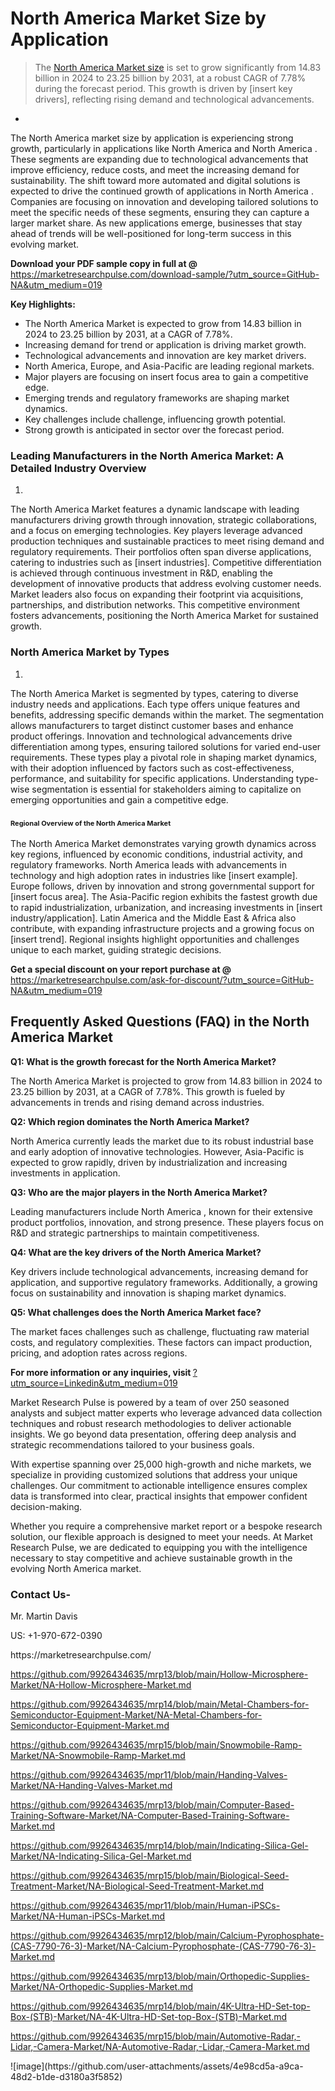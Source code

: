 <h1>North America  Market&nbsp;Size by Application</h1><blockquote><p>The <a href="https://marketresearchpulse.com/download-sample/?utm_source=GitHub-NA&amp;utm_medium=019">North America  Market size</a> is set to grow significantly from 14.83 billion in 2024 to 23.25 billion by 2031, at a robust CAGR of 7.78% during the forecast period. This growth is driven by [insert key drivers], reflecting rising demand and technological advancements.</p></blockquote><ul><li></li></ul><p>The North America  market size by application is experiencing strong growth, particularly in applications like North America  and North America . These segments are expanding due to technological advancements that improve efficiency, reduce costs, and meet the increasing demand for sustainability. The shift toward more automated and digital solutions is expected to drive the continued growth of applications in North America . Companies are focusing on innovation and developing tailored solutions to meet the specific needs of these segments, ensuring they can capture a larger market share. As new applications emerge, businesses that stay ahead of trends will be well-positioned for long-term success in this evolving market.</p><p><strong>Download your PDF sample copy in full at @ </strong><a href="https://marketresearchpulse.com/download-sample/?utm_source=GitHub-NA&amp;utm_medium=019">https://marketresearchpulse.com/download-sample/?utm_source=GitHub-NA&amp;utm_medium=019</a></p><p><strong>Key Highlights: </strong></p><ul><li>The North America  Market is expected to grow from 14.83 billion in 2024 to 23.25 billion by 2031, at a CAGR of 7.78%.</li><li>Increasing demand for trend or application is driving market growth.</li><li>Technological advancements and innovation are key market drivers.</li><li>North America, Europe, and Asia-Pacific are leading regional markets.</li><li>Major players are focusing on insert focus area to gain a competitive edge.</li><li>Emerging trends and regulatory frameworks are shaping market dynamics.</li><li>Key challenges include challenge, influencing growth potential.</li><li>Strong growth is anticipated in sector over the forecast period.</li></ul><h3>Leading Manufacturers in the North America  Market: A Detailed Industry Overview</h3><ol><li></li></ol><div class="flex max-w-full flex-col flex-grow"><div class="min-h-8 text-message flex w-full flex-col items-end gap-2 whitespace-normal break-words [.text-message+&amp;]:mt-5" dir="auto" data-message-author-role="assistant" data-message-id="fd8432e4-4910-450d-b182-61b7bfb0a01f" data-message-model-slug="gpt-4o"><div class="flex w-full flex-col gap-1 empty:hidden first:pt-[3px]"><div class="markdown prose w-full break-words dark:prose-invert light"><p>The North America  Market features a dynamic landscape with leading manufacturers driving growth through innovation, strategic collaborations, and a focus on emerging technologies. Key players leverage advanced production techniques and sustainable practices to meet rising demand and regulatory requirements. Their portfolios often span diverse applications, catering to industries such as [insert industries]. Competitive differentiation is achieved through continuous investment in R&amp;D, enabling the development of innovative products that address evolving customer needs. Market leaders also focus on expanding their footprint via acquisitions, partnerships, and distribution networks. This competitive environment fosters advancements, positioning the North America  Market for sustained growth.</p></div></div></div></div><h3>North America  Market by Types</h3><ol><li></li></ol><div class="flex max-w-full flex-col flex-grow"><div class="min-h-8 text-message flex w-full flex-col items-end gap-2 whitespace-normal break-words [.text-message+&amp;]:mt-5" dir="auto" data-message-author-role="assistant" data-message-id="084470be-0bb7-4664-bddf-5156b4f41249" data-message-model-slug="gpt-4o-mini"><div class="flex w-full flex-col gap-1 empty:hidden first:pt-[3px]"><div class="markdown prose w-full break-words dark:prose-invert light"><p>The North America  Market is segmented by types, catering to diverse industry needs and applications. Each type offers unique features and benefits, addressing specific demands within the market. The segmentation allows manufacturers to target distinct customer bases and enhance product offerings. Innovation and technological advancements drive differentiation among types, ensuring tailored solutions for varied end-user requirements. These types play a pivotal role in shaping market dynamics, with their adoption influenced by factors such as cost-effectiveness, performance, and suitability for specific applications. Understanding type-wise segmentation is essential for stakeholders aiming to capitalize on emerging opportunities and gain a competitive edge.</p></div></div></div></div><h3><span style="font-size: 11px;">Regional Overview of the North America  Market</span></h3><div class="flex max-w-full flex-col flex-grow"><div class="min-h-8 text-message flex w-full flex-col items-end gap-2 whitespace-normal break-words [.text-message+&amp;]:mt-5" dir="auto" data-message-author-role="assistant" data-message-id="e9038762-ce64-4e30-91c9-9bd413514231" data-message-model-slug="gpt-4o-mini"><div class="flex w-full flex-col gap-1 empty:hidden first:pt-[3px]"><div class="markdown prose w-full break-words dark:prose-invert light"><p>The North America  Market demonstrates varying growth dynamics across key regions, influenced by economic conditions, industrial activity, and regulatory frameworks. North America leads with advancements in technology and high adoption rates in industries like [insert example]. Europe follows, driven by innovation and strong governmental support for [insert focus area]. The Asia-Pacific region exhibits the fastest growth due to rapid industrialization, urbanization, and increasing investments in [insert industry/application]. Latin America and the Middle East &amp; Africa also contribute, with expanding infrastructure projects and a growing focus on [insert trend]. Regional insights highlight opportunities and challenges unique to each market, guiding strategic decisions.</p></div></div></div></div><p><strong>Get a special discount on your report purchase at @ </strong><a href="https://marketresearchpulse.com/ask-for-discount/?utm_source=GitHub-NA&amp;utm_medium=019">https://marketresearchpulse.com/ask-for-discount/?utm_source=GitHub-NA&amp;utm_medium=019</a></p><h2>Frequently Asked Questions (FAQ) in the North America  Market</h2><p><strong>Q1: What is the growth forecast for the North America  Market?</strong></p><p>The North America  Market is projected to grow from 14.83 billion in 2024 to 23.25 billion by 2031, at a CAGR of 7.78%. This growth is fueled by advancements in trends and rising demand across industries.</p><p><strong>Q2: Which region dominates the North America  Market?</strong></p><p>North America currently leads the market due to its robust industrial base and early adoption of innovative technologies. However, Asia-Pacific is expected to grow rapidly, driven by industrialization and increasing investments in application.</p><p><strong>Q3: Who are the major players in the North America  Market?</strong></p><p>Leading manufacturers include North America , known for their extensive product portfolios, innovation, and strong presence. These players focus on R&amp;D and strategic partnerships to maintain competitiveness.</p><p><strong>Q4: What are the key drivers of the North America  Market?</strong></p><p>Key drivers include technological advancements, increasing demand for application, and supportive regulatory frameworks. Additionally, a growing focus on sustainability and innovation is shaping market dynamics.</p><p><strong>Q5: What challenges does the North America  Market face?</strong></p><p>The market faces challenges such as challenge, fluctuating raw material costs, and regulatory complexities. These factors can impact production, pricing, and adoption rates across regions.</p><p><strong>For more information or any inquiries, visit&nbsp;</strong><a href="?utm_source=Linkedin&utm_medium=019">?utm_source=Linkedin&utm_medium=019</a></p><p>Market Research Pulse is powered by a team of over 250 seasoned analysts and subject matter experts who leverage advanced data collection techniques and robust research methodologies to deliver actionable insights. We go beyond data presentation, offering deep analysis and strategic recommendations tailored to your business goals.</p><p>With expertise spanning over 25,000 high-growth and niche markets, we specialize in providing customized solutions that address your unique challenges. Our commitment to actionable intelligence ensures complex data is transformed into clear, practical insights that empower confident decision-making.</p><p>Whether you require a comprehensive market report or a bespoke research solution, our flexible approach is designed to meet your needs. At Market Research Pulse, we are dedicated to equipping you with the intelligence necessary to stay competitive and achieve sustainable growth in the evolving North America  market.</p><h3><strong>Contact Us-</strong></h3><p>Mr. Martin Davis</p><p>US: +1-970-672-0390</p><p>https://marketresearchpulse.com/</p><p><a href="https://github.com/9926434635/mrp13/blob/main/Hollow-Microsphere-Market/NA-Hollow-Microsphere-Market.md">https://github.com/9926434635/mrp13/blob/main/Hollow-Microsphere-Market/NA-Hollow-Microsphere-Market.md</a></p><p><a href="https://github.com/9926434635/mrp14/blob/main/Metal-Chambers-for-Semiconductor-Equipment-Market/NA-Metal-Chambers-for-Semiconductor-Equipment-Market.md">https://github.com/9926434635/mrp14/blob/main/Metal-Chambers-for-Semiconductor-Equipment-Market/NA-Metal-Chambers-for-Semiconductor-Equipment-Market.md</a></p><p><a href="https://github.com/9926434635/mrp15/blob/main/Snowmobile-Ramp-Market/NA-Snowmobile-Ramp-Market.md">https://github.com/9926434635/mrp15/blob/main/Snowmobile-Ramp-Market/NA-Snowmobile-Ramp-Market.md</a></p><p><a href="https://github.com/9926434635/mpr11/blob/main/Handing-Valves-Market/NA-Handing-Valves-Market.md">https://github.com/9926434635/mpr11/blob/main/Handing-Valves-Market/NA-Handing-Valves-Market.md</a></p><p><a href="https://github.com/9926434635/mrp13/blob/main/Computer-Based-Training-Software-Market/NA-Computer-Based-Training-Software-Market.md">https://github.com/9926434635/mrp13/blob/main/Computer-Based-Training-Software-Market/NA-Computer-Based-Training-Software-Market.md</a></p><p><a href="https://github.com/9926434635/mrp14/blob/main/Indicating-Silica-Gel-Market/NA-Indicating-Silica-Gel-Market.md">https://github.com/9926434635/mrp14/blob/main/Indicating-Silica-Gel-Market/NA-Indicating-Silica-Gel-Market.md</a></p><p><a href="https://github.com/9926434635/mrp15/blob/main/Biological-Seed-Treatment-Market/NA-Biological-Seed-Treatment-Market.md">https://github.com/9926434635/mrp15/blob/main/Biological-Seed-Treatment-Market/NA-Biological-Seed-Treatment-Market.md</a></p><p><a href="https://github.com/9926434635/mpr11/blob/main/Human-iPSCs-Market/NA-Human-iPSCs-Market.md">https://github.com/9926434635/mpr11/blob/main/Human-iPSCs-Market/NA-Human-iPSCs-Market.md</a></p><p><a href="https://github.com/9926434635/mrp12/blob/main/Calcium-Pyrophosphate-(CAS-7790-76-3)-Market/NA-Calcium-Pyrophosphate-(CAS-7790-76-3)-Market.md">https://github.com/9926434635/mrp12/blob/main/Calcium-Pyrophosphate-(CAS-7790-76-3)-Market/NA-Calcium-Pyrophosphate-(CAS-7790-76-3)-Market.md</a></p><p><a href="https://github.com/9926434635/mrp13/blob/main/Orthopedic-Supplies-Market/NA-Orthopedic-Supplies-Market.md">https://github.com/9926434635/mrp13/blob/main/Orthopedic-Supplies-Market/NA-Orthopedic-Supplies-Market.md</a></p><p><a href="https://github.com/9926434635/mrp14/blob/main/4K-Ultra-HD-Set-top-Box-(STB)-Market/NA-4K-Ultra-HD-Set-top-Box-(STB)-Market.md">https://github.com/9926434635/mrp14/blob/main/4K-Ultra-HD-Set-top-Box-(STB)-Market/NA-4K-Ultra-HD-Set-top-Box-(STB)-Market.md</a></p><p><a href="https://github.com/9926434635/mrp15/blob/main/Automotive-Radar,-Lidar,-Camera-Market/NA-Automotive-Radar,-Lidar,-Camera-Market.md">https://github.com/9926434635/mrp15/blob/main/Automotive-Radar,-Lidar,-Camera-Market/NA-Automotive-Radar,-Lidar,-Camera-Market.md</a></p>
![image](https://github.com/user-attachments/assets/4e98cd5a-a9ca-48d2-b1de-d3180a3f5852)
